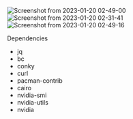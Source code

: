 ![Screenshot from 2023-01-20 02-49-00](https://user-images.githubusercontent.com/103053714/213607863-014d301f-0043-4dd5-8f83-54579fa3688f.png)
![Screenshot from 2023-01-20 02-31-41](https://user-images.githubusercontent.com/103053714/213605667-d3269f4b-8b1c-424c-8678-615283653017.png)
![Screenshot from 2023-01-20 02-49-16](https://user-images.githubusercontent.com/103053714/213607903-fb4a60f7-91ea-44c0-94da-d9ca6809daf9.png)


Dependencies
- jq
- bc
- conky
- curl
- pacman-contrib
- cairo
- nvidia-smi
- nvidia-utils
- nvidia
